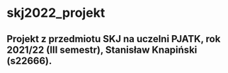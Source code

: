 # skj2022_projekt

## Projekt z przedmiotu SKJ na uczelni PJATK, rok 2021/22 (III semestr), Stanisław Knapiński (s22666).
